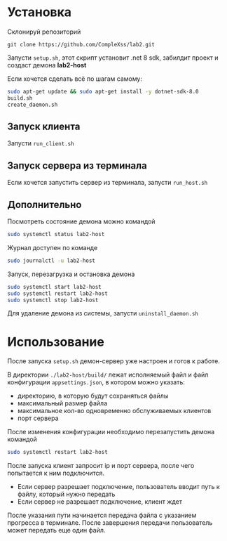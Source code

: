 

# Установка
Склонируй репозиторий
```
git clone https://github.com/CompleXss/lab2.git
```

Запусти ``setup.sh``, этот скрипт установит .net 8 sdk, забилдит проект и создаст демона **lab2-host**

Если хочется сделать всё по шагам самому:
```bash
sudo apt-get update && sudo apt-get install -y dotnet-sdk-8.0
build.sh
create_daemon.sh
```


## Запуск клиента
Запусти ``run_client.sh``

## Запуск сервера из терминала
Если хочется запустить сервер из терминала, запусти ``run_host.sh``


## Дополнительно
Посмотреть состояние демона можно командой
```bash
sudo systemctl status lab2-host
```

Журнал доступен по команде
```bash
sudo journalctl -u lab2-host
```

Запуск, перезагрузка и остановка демона
```bash
sudo systemctl start lab2-host
sudo systemctl restart lab2-host
sudo systemctl stop lab2-host
```

Для удаление демона из системы, запусти ``uninstall_daemon.sh``


# Использование
После запуска ``setup.sh`` демон-сервер уже настроен и готов к работе.

В директории ``./lab2-host/build/`` лежат исполняемый файл и файл конфигурации ``appsettings.json``, в котором можно указать:
- директорию, в которую будут сохраняться файлы
- максимальный размер файла
- максимальное кол-во одновременно обслуживаемых клиентов 
- порт сервера

После изменения конфигурации необходимо перезапустить демона командой
```bash
sudo systemctl restart lab2-host
```

После запуска клиент запросит ip и порт сервера, после чего попытается к ним подключится.
- Если сервер разрешает подключение, пользователь вводит путь к файлу, который нужно передать
- Если сервер не разрешает подключение, клиент ждет

После указания пути начинается передача файла с указанием прогресса в терминале.
После завершения передачи пользователь может передать еще один файл.
